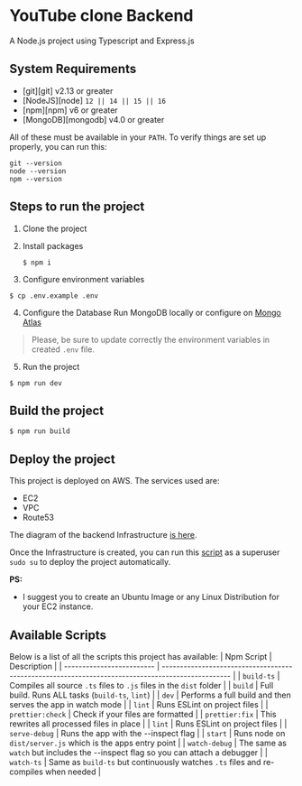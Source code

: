# YouTube clone Backend

A Node.js project using Typescript and Express.js

## System Requirements

- [git][git] v2.13 or greater
- [NodeJS][node] `12 || 14 || 15 || 16`
- [npm][npm] v6 or greater
- [MongoDB][mongodb] v4.0 or greater

All of these must be available in your `PATH`. To verify things are set up
properly, you can run this:

```shell
git --version
node --version
npm --version
```

## Steps to run the project

1. Clone the project
2. Install packages

   ```shell=
   $ npm i
   ```

3. Configure environment variables

```shell
$ cp .env.example .env
```

4. Configure the Database
   Run MongoDB locally or configure on [Mongo Atlas](https://cloud.mongodb.com/atlas)

> Please, be sure to update correctly the environment variables in created `.env` file.

5. Run the project

```shell=
$ npm run dev
```

## Build the project

```shell=
$ npm run build
```

## Deploy the project

This project is deployed on AWS.
The services used are:

- EC2
- VPC
- Route53

The diagram of the backend Infrastructure [is here](https://slides.com/d/Z1OkMFM/live).

Once the Infrastructure is created, you can run this [script](https://gist.github.com/mamanipatricia/87dae38b7d645364d91fb27b75188406) as a superuser `sudo su` to deploy the project automatically.

**PS:**

- I suggest you to create an Ubuntu Image or any Linux Distribution for your EC2 instance.

## Available Scripts

Below is a list of all the scripts this project has available:
| Npm Script | Description |
| ------------------------- | ------------------------------------------------------------------------------------------------- |
| `build-ts` | Compiles all source `.ts` files to `.js` files in the `dist` folder |
| `build` | Full build. Runs ALL tasks (`build-ts`, `lint`) |
| `dev` | Performs a full build and then serves the app in watch mode |
| `lint` | Runs ESLint on project files |
| `prettier:check` | Check if your files are formatted |
| `prettier:fix` | This rewrites all processed files in place |
| `lint` | Runs ESLint on project files |
| `serve-debug` | Runs the app with the --inspect flag |
| `start` | Runs node on `dist/server.js` which is the apps entry point |
| `watch-debug` | The same as `watch` but includes the --inspect flag so you can attach a debugger |
| `watch-ts` | Same as `build-ts` but continuously watches `.ts` files and re-compiles when needed |
